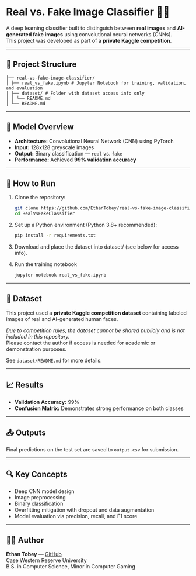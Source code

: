 # Real vs. Fake Image Classifier 🧠📸

A deep learning classifier built to distinguish between **real images** and **AI-generated fake images** using convolutional neural networks (CNNs).  
This project was developed as part of a **private Kaggle competition**.

---

## 🧩 Project Structure

```
├── real-vs-fake-image-classifier/
│ ├── real_vs_fake.ipynb # Jupyter Notebook for training, validation, and evaluation
│ ├── dataset/ # Folder with dataset access info only
│ │ └── README.md
│ └── README.md 
```

---

## 🧠 Model Overview

- **Architecture:** Convolutional Neural Network (CNN) using PyTorch
- **Input:** 128x128 greyscale images
- **Output:** Binary classification — `real` vs. `fake`
- **Performance:** Achieved **99% validation accuracy**

---

## 🔧 How to Run

1. Clone the repository:
   ```bash
   git clone https://github.com/EthanTobey/real-vs-fake-image-classifier.git
   cd RealVsFakeClassifier
   ```

2. Set up a Python environment (Python 3.8+ recommended):
   ```bash
   pip install -r requirements.txt
   ```

3. Download and place the dataset into dataset/ (see below for access info).

4. Run the training notebook
    ```bash
    jupyter notebook real_vs_fake.ipynb
    ```

---

## 📂 Dataset

This project used a **private Kaggle competition dataset** containing labeled images of real and AI-generated human faces.

*Due to competition rules, the dataset cannot be shared publicly and is not included in this repository.*  
Please contact the author if access is needed for academic or demonstration purposes.

See `dataset/README.md` for more details.

---

## 📈 Results

- **Validation Accuracy:** 99%
- **Confusion Matrix:** Demonstrates strong performance on both classes  

---

## 📤 Outputs

Final predictions on the test set are saved to `output.csv` for submission.

---

## 🔍 Key Concepts

- Deep CNN model design
- Image preprocessing
- Binary classification
- Overfitting mitigation with dropout and data augmentation
- Model evaluation via precision, recall, and F1 score

---

## 🧑‍💻 Author

**Ethan Tobey** — [GitHub](https://github.com/yourusername)  
Case Western Reserve University  
B.S. in Computer Science, Minor in Computer Gaming


